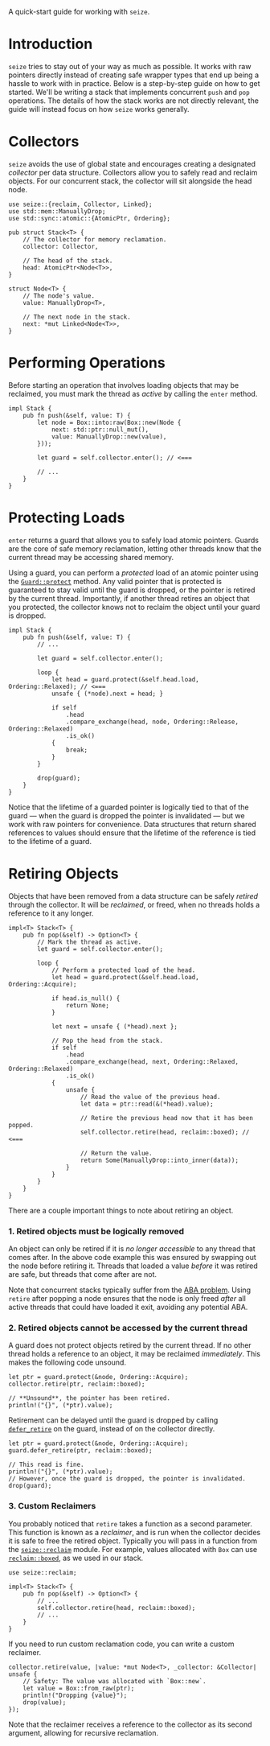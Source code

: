 A quick-start guide for working with `seize`.

# Introduction

`seize` tries to stay out of your way as much as possible. It works with raw
pointers directly instead of creating safe wrapper types that end up being a
hassle to work with in practice. Below is a step-by-step guide on how to get
started. We'll be writing a stack that implements concurrent `push` and `pop`
operations. The details of how the stack works are not directly relevant, the
guide will instead focus on how `seize` works generally.

# Collectors

`seize` avoids the use of global state and encourages creating a designated
_collector_ per data structure. Collectors allow you to safely read and reclaim
objects. For our concurrent stack, the collector will sit alongside the head
node.

```rust,ignore
use seize::{reclaim, Collector, Linked};
use std::mem::ManuallyDrop;
use std::sync::atomic::{AtomicPtr, Ordering};

pub struct Stack<T> {
    // The collector for memory reclamation.
    collector: Collector,

    // The head of the stack.
    head: AtomicPtr<Node<T>>,
}

struct Node<T> {
    // The node's value.
    value: ManuallyDrop<T>,

    // The next node in the stack.
    next: *mut Linked<Node<T>>,
}
```

# Performing Operations

Before starting an operation that involves loading objects that may be
reclaimed, you must mark the thread as _active_ by calling the `enter` method.

```rust,ignore
impl Stack {
    pub fn push(&self, value: T) {
        let node = Box::into:raw(Box::new(Node {
            next: std::ptr::null_mut(),
            value: ManuallyDrop::new(value),
        }));

        let guard = self.collector.enter(); // <===

        // ...
    }
}
```

# Protecting Loads

`enter` returns a guard that allows you to safely load atomic pointers. Guards
are the core of safe memory reclamation, letting other threads know that the
current thread may be accessing shared memory.

Using a guard, you can perform a _protected_ load of an atomic pointer using
the [`Guard::protect`] method. Any valid pointer that is protected is guaranteed
to stay valid until the guard is dropped, or the pointer is retired by the
current thread. Importantly, if another thread retires an object that you
protected, the collector knows not to reclaim the object until your guard is
dropped.

```rust,ignore
impl Stack {
    pub fn push(&self, value: T) {
        // ...

        let guard = self.collector.enter();

        loop {
            let head = guard.protect(&self.head.load, Ordering::Relaxed); // <===
            unsafe { (*node).next = head; }

            if self
                .head
                .compare_exchange(head, node, Ordering::Release, Ordering::Relaxed)
                .is_ok()
            {
                break;
            }
        }

        drop(guard);
    }
}
```

Notice that the lifetime of a guarded pointer is logically tied to that of the
guard — when the guard is dropped the pointer is invalidated — but we work with
raw pointers for convenience. Data structures that return shared references to
values should ensure that the lifetime of the reference is tied to the lifetime
of a guard.

# Retiring Objects

Objects that have been removed from a data structure can be safely _retired_
through the collector. It will be _reclaimed_, or freed, when no threads holds a
reference to it any longer.

```rust,ignore
impl<T> Stack<T> {
    pub fn pop(&self) -> Option<T> {
        // Mark the thread as active.
        let guard = self.collector.enter();

        loop {
            // Perform a protected load of the head.
            let head = guard.protect(&self.head.load, Ordering::Acquire);

            if head.is_null() {
                return None;
            }

            let next = unsafe { (*head).next };

            // Pop the head from the stack.
            if self
                .head
                .compare_exchange(head, next, Ordering::Relaxed, Ordering::Relaxed)
                .is_ok()
            {
                unsafe {
                    // Read the value of the previous head.
                    let data = ptr::read(&(*head).value);

                    // Retire the previous head now that it has been popped.
                    self.collector.retire(head, reclaim::boxed); // <===

                    // Return the value.
                    return Some(ManuallyDrop::into_inner(data));
                }
            }
        }
    }
}
```

There are a couple important things to note about retiring an object.

### 1. Retired objects must be logically removed

An object can only be retired if it is _no longer accessible_ to any thread that
comes after. In the above code example this was ensured by swapping out the node
before retiring it. Threads that loaded a value _before_ it was retired are
safe, but threads that come after are not.

Note that concurrent stacks typically suffer from the [ABA problem]. Using
`retire` after popping a node ensures that the node is only freed _after_ all
active threads that could have loaded it exit, avoiding any potential ABA.

### 2. Retired objects cannot be accessed by the current thread

A guard does not protect objects retired by the current thread. If no other
thread holds a reference to an object, it may be reclaimed _immediately_. This
makes the following code unsound.

```rust,ignore
let ptr = guard.protect(&node, Ordering::Acquire);
collector.retire(ptr, reclaim::boxed);

// **Unsound**, the pointer has been retired.
println!("{}", (*ptr).value);
```

Retirement can be delayed until the guard is dropped by calling [`defer_retire`]
on the guard, instead of on the collector directly.

```rust,ignore
let ptr = guard.protect(&node, Ordering::Acquire);
guard.defer_retire(ptr, reclaim::boxed);

// This read is fine.
println!("{}", (*ptr).value);
// However, once the guard is dropped, the pointer is invalidated.
drop(guard);
```

### 3. Custom Reclaimers

You probably noticed that `retire` takes a function as a second parameter. This
function is known as a _reclaimer_, and is run when the collector decides it is
safe to free the retired object. Typically you will pass in a function from the
[`seize::reclaim`] module. For example, values allocated with `Box` can use
[`reclaim::boxed`], as we used in our stack.

```rust,ignore
use seize::reclaim;

impl<T> Stack<T> {
    pub fn pop(&self) -> Option<T> {
        // ...
        self.collector.retire(head, reclaim::boxed);
        // ...
    }
}
```

If you need to run custom reclamation code, you can write a custom reclaimer.

```rust,ignore
collector.retire(value, |value: *mut Node<T>, _collector: &Collector| unsafe {
    // Safety: The value was allocated with `Box::new`.
    let value = Box::from_raw(ptr);
    println!("Dropping {value}");
    drop(value);
});
```

Note that the reclaimer receives a reference to the collector as its second
argument, allowing for recursive reclamation.

[`defer_retire`]:
  https://docs.rs/seize/latest/seize/trait.Guard.html#tymethod.defer_retire
[`Guard::protect`]:
  https://docs.rs/seize/latest/seize/trait.Guard.html#tymethod.protect
[`seize::reclaim`]: https://docs.rs/seize/latest/seize/reclaim/index.html
[`reclaim::boxed`]: https://docs.rs/seize/latest/seize/reclaim/fn.boxed.html
[ABA problem]: https://en.wikipedia.org/wiki/ABA_problem
